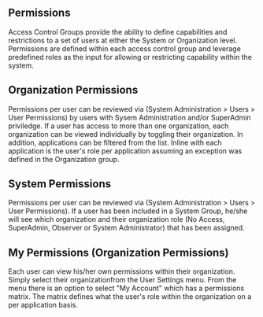 <!--
title: "Understanding User Permissions"
description: "Understanding User Permissions"
-->

## Permissions
Access Control Groups provide the ability to define capabilities and restrictions to a set of users at either the System or Organization level. Permissions are defined within each access control group and leverage predefined roles as the input for allowing or restricting capability within the system.

## Organization Permissions
Permissions per user can be reviewed via (System Administration > Users > User Permissions) by users with Sysem Administration and/or SuperAdmin priviledge. If a user has access to more than one organization, each organization can be viewed individually by toggling their organization. In addition, applications can be filtered from the list. Inline with each application is the user's role per application assuming an exception was defined in the Organization group.

## System Permissions
Permissions per user can be reviewed via (System Administration > Users > User Permissions). If a user has been included in a System Group, he/she will see which organization and their organization role (No Access, SuperAdmin, Observer or System Administrator) that has been assigned.

## My Permissions (Organization Permissions)
Each user can view his/her own permissions within their organization. Simply select their organizationfrom the User Settings menu. From the menu there is an option to select "My Account" which has a permissions matrix. The matrix defines what the user's role within the organization on a per application basis. 
